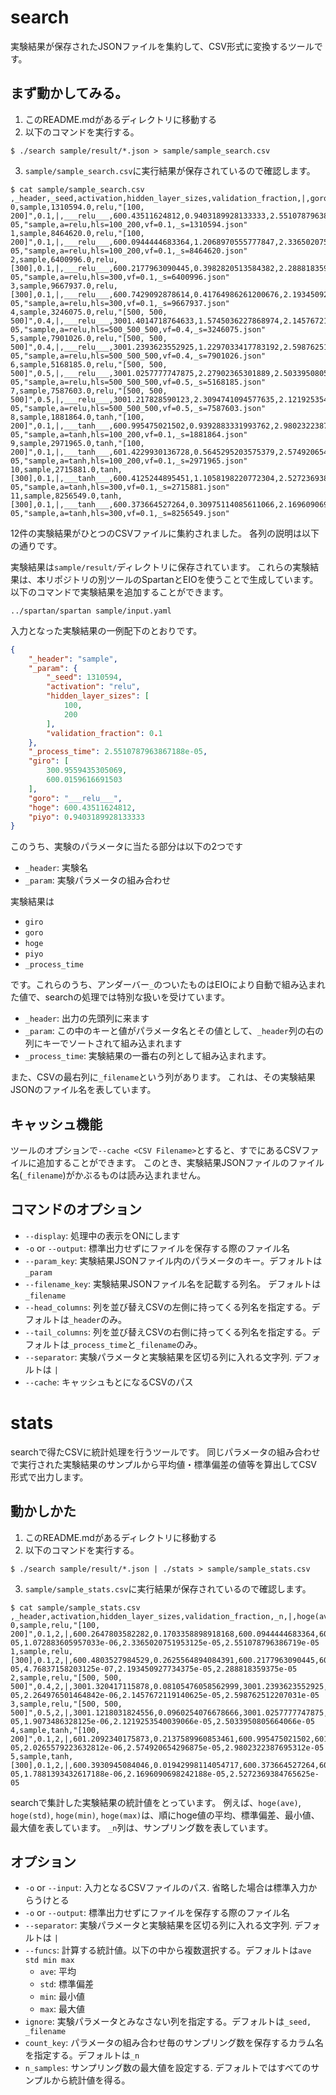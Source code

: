 # search
実験結果が保存されたJSONファイルを集約して、CSV形式に変換するツールです。

## まず動かしてみる。
1. このREADME.mdがあるディレクトリに移動する
2. 以下のコマンドを実行する。
```
$ ./search sample/result/*.json > sample/sample_search.csv
```
3. `sample/sample_search.csv`に実行結果が保存されているので確認します。
```
$ cat sample/sample_search.csv
,_header,_seed,activation,hidden_layer_sizes,validation_fraction,|,goro,hoge,piyo,_process_time,_filename
0,sample,1310594.0,relu,"[100, 200]",0.1,|,___relu___,600.43511624812,0.9403189928133333,2.5510787963867188e-05,"sample,a=relu,hls=100_200,vf=0.1,_s=1310594.json"
1,sample,8464620.0,relu,"[100, 200]",0.1,|,___relu___,600.0944444683364,1.2068970555777847,2.3365020751953125e-05,"sample,a=relu,hls=100_200,vf=0.1,_s=8464620.json"
2,sample,6400996.0,relu,[300],0.1,|,___relu___,600.2177963090445,0.3982820513584382,2.288818359375e-05,"sample,a=relu,hls=300,vf=0.1,_s=6400996.json"
3,sample,9667937.0,relu,[300],0.1,|,___relu___,600.7429092878614,0.41764986261200676,2.193450927734375e-05,"sample,a=relu,hls=300,vf=0.1,_s=9667937.json"
4,sample,3246075.0,relu,"[500, 500, 500]",0.4,|,___relu___,3001.4014718764633,1.5745036227868974,2.1457672119140625e-05,"sample,a=relu,hls=500_500_500,vf=0.4,_s=3246075.json"
5,sample,7901026.0,relu,"[500, 500, 500]",0.4,|,___relu___,3001.2393623552925,1.2297033417783192,2.5987625122070312e-05,"sample,a=relu,hls=500_500_500,vf=0.4,_s=7901026.json"
6,sample,5168185.0,relu,"[500, 500, 500]",0.5,|,___relu___,3001.0257777747875,2.27902365301889,2.5033950805664062e-05,"sample,a=relu,hls=500_500_500,vf=0.5,_s=5168185.json"
7,sample,7587603.0,relu,"[500, 500, 500]",0.5,|,___relu___,3001.217828590123,2.3094741094577635,2.1219253540039062e-05,"sample,a=relu,hls=500_500_500,vf=0.5,_s=7587603.json"
8,sample,1881864.0,tanh,"[100, 200]",0.1,|,___tanh___,600.995475021502,0.9392883331993762,2.9802322387695312e-05,"sample,a=tanh,hls=100_200,vf=0.1,_s=1881864.json"
9,sample,2971965.0,tanh,"[100, 200]",0.1,|,___tanh___,601.4229930136728,0.5645295203575379,2.574920654296875e-05,"sample,a=tanh,hls=100_200,vf=0.1,_s=2971965.json"
10,sample,2715881.0,tanh,[300],0.1,|,___tanh___,600.4125244895451,1.1058198220772304,2.5272369384765625e-05,"sample,a=tanh,hls=300,vf=0.1,_s=2715881.json"
11,sample,8256549.0,tanh,[300],0.1,|,___tanh___,600.373664527264,0.30975114085611066,2.1696090698242188e-05,"sample,a=tanh,hls=300,vf=0.1,_s=8256549.json"
```

12件の実験結果がひとつのCSVファイルに集約されました。
各列の説明は以下の通りです。


実験結果は`sample/result/`ディレクトリに保存されています。
これらの実験結果は、本リポジトリの別ツールのSpartanとEIOを使うことで生成しています。
以下のコマンドで実験結果を追加することができます。

```
../spartan/spartan sample/input.yaml
```

入力となった実験結果の一例配下のとおりです。
```json
{
    "_header": "sample",
    "_param": {
        "_seed": 1310594,
        "activation": "relu",
        "hidden_layer_sizes": [
            100,
            200
        ],
        "validation_fraction": 0.1
    },
    "_process_time": 2.5510787963867188e-05,
    "giro": [
        300.9559435305069,
        600.0159616691503
    ],
    "goro": "___relu___",
    "hoge": 600.43511624812,
    "piyo": 0.9403189928133333
}
```
このうち、実験のパラメータに当たる部分は以下の2つです
- `_header`: 実験名
- `_param`: 実験パラメータの組み合わせ

実験結果は
- `giro`
- `goro`
- `hoge`
- `piyo`
- `_process_time`

です。これらのうち、アンダーバー`_`のついたものはEIOにより自動で組み込まれた値で、searchの処理では特別な扱いを受けています。
- `_header`: 出力の先頭列に来ます
- `_param`: この中のキーと値がパラメータ名とその値として、`_header`列の右の列にキーでソートされて組み込まれます
- `_process_time`: 実験結果の一番右の列として組み込まれます。


また、CSVの最右列に`_filename`という列があります。
これは、その実験結果JSONのファイル名を表しています。

## キャッシュ機能
ツールのオプションで`--cache <CSV Filename>`とすると、すでにあるCSVファイルに追加することができます。
このとき、実験結果JSONファイルのファイル名(`_filename`)がかぶるものは読み込まれません。

## コマンドのオプション
- `--display`: 処理中の表示をONにします
- `-o` or `--output`: 標準出力せずにファイルを保存する際のファイル名
- `--param_key`: 実験結果JSONファイル内のパラメータのキー。デフォルトは`_param`
- `--filename_key`: 実験結果JSONファイル名を記載する列名。 デフォルトは`_filename`
- `--head_columns`: 列を並び替えCSVの左側に持ってくる列名を指定する。デフォルトは`_header`のみ。
- `--tail_columns`: 列を並び替えCSVの右側に持ってくる列名を指定する。デフォルトは`_process_time`と`_filename`のみ。
- `--separator`: 実験パラメータと実験結果を区切る列に入れる文字列. デフォルトは `|`
- `--cache`: キャッシュもとになるCSVのパス

# stats
searchで得たCSVに統計処理を行うツールです。
同じパラメータの組み合わせで実行された実験結果のサンプルから平均値・標準偏差の値等を算出してCSV形式で出力します。

## 動かしかた
1. このREADME.mdがあるディレクトリに移動する
2. 以下のコマンドを実行する。
```
$ ./search sample/result/*.json | ./stats > sample/sample_stats.csv
```
3. `sample/sample_stats.csv`に実行結果が保存されているので確認します。
```
$ cat sample/sample_stats.csv 
,_header,activation,hidden_layer_sizes,validation_fraction,_n,|,hoge(ave),hoge(std),hoge(min),hoge(max),piyo(ave),piyo(std),piyo(min),piyo(max),_process_time(ave),_process_time(std),_process_time(min),_process_time(max)
0,sample,relu,"[100, 200]",0.1,2,|,600.2647803582282,0.1703358898918168,600.0944444683364,600.43511624812,1.073608024195559,0.13328903138222575,0.9403189928133332,1.2068970555777847,2.4437904357910156e-05,1.072883605957033e-06,2.3365020751953125e-05,2.551078796386719e-05
1,sample,relu,[300],0.1,2,|,600.4803527984529,0.2625564894084391,600.2177963090445,600.7429092878614,0.40796595698522253,0.009683905626784312,0.3982820513584382,0.4176498626120068,2.2411346435546875e-05,4.76837158203125e-07,2.193450927734375e-05,2.288818359375e-05
2,sample,relu,"[500, 500, 500]",0.4,2,|,3001.320417115878,0.08105476058562999,3001.2393623552925,3001.401471876464,1.4021034822826084,0.1724001405042891,1.2297033417783192,1.5745036227868974,2.372264862060547e-05,2.264976501464842e-06,2.1457672119140625e-05,2.598762512207031e-05
3,sample,relu,"[500, 500, 500]",0.5,2,|,3001.1218031824556,0.0960254076678666,3001.0257777747875,3001.217828590123,2.294248881238327,0.015225228219436726,2.27902365301889,2.3094741094577635,2.3126602172851566e-05,1.9073486328125e-06,2.1219253540039066e-05,2.5033950805664066e-05
4,sample,tanh,"[100, 200]",0.1,2,|,601.2092340175873,0.2137589960853461,600.995475021502,601.4229930136727,0.7519089267784571,0.18737940642091916,0.5645295203575379,0.9392883331993762,2.777576446533203e-05,2.0265579223632812e-06,2.574920654296875e-05,2.9802322387695312e-05
5,sample,tanh,[300],0.1,2,|,600.3930945084046,0.01942998114054717,600.373664527264,600.4125244895451,0.7077854814666705,0.39803434061055987,0.30975114085611066,1.1058198220772304,2.3484230041503906e-05,1.7881393432617188e-06,2.1696090698242188e-05,2.5272369384765625e-05
```

searchで集計した実験結果の統計値をとっています。
例えば、`hoge(ave)`, `hoge(std)`, `hoge(min)`, `hoge(max)`は、順にhoge値の平均、標準偏差、最小値、最大値を表しています。
`_n`列は、サンプリング数を表しています。

## オプション
- `-o` or `--input`: 入力となるCSVファイルのパス. 省略した場合は標準入力からうけとる
- `-o` or `--output`: 標準出力せずにファイルを保存する際のファイル名
- `--separator`: 実験パラメータと実験結果を区切る列に入れる文字列. デフォルトは `|`
- `--funcs`: 計算する統計値。以下の中から複数選択する。デフォルトは`ave std min max`
  - `ave`: 平均
  - `std`: 標準偏差
  - `min`: 最小値
  - `max`: 最大値
- `ignore`: 実験パラメータとみなさない列を指定する。デフォルトは`_seed, _filename`
- `count_key`: パラメータの組み合わせ毎のサンプリング数を保存するカラム名を指定する。デフォルトは`_n`
- `n_samples`: サンプリング数の最大値を設定する. デフォルトではすべてのサンプルから統計値を得る。
